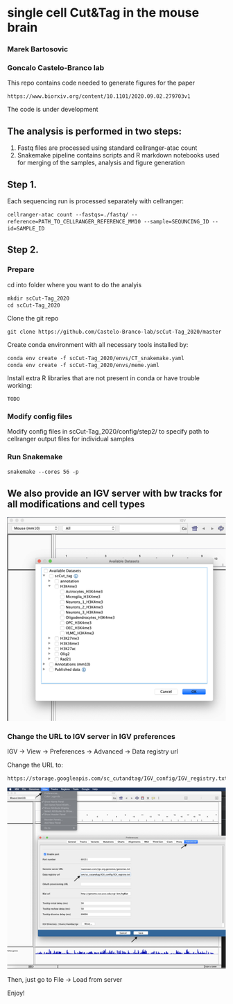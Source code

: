 # single cell Cut&Tag  in the mouse brain
### Marek Bartosovic
### Goncalo Castelo-Branco lab


This repo contains code needed to generate figures for the paper 

    https://www.biorxiv.org/content/10.1101/2020.09.02.279703v1

The code is under development

## The analysis is performed in two steps:

1. Fastq files are processed using standard cellranger-atac count
2. Snakemake pipeline contains scripts and R markdown notebooks used for merging of the samples, analysis and figure generation

## Step 1. 

Each sequencing run is processed separately with cellranger:

    cellranger-atac count --fastqs=./fastq/ --reference=PATH_TO_CELLRANGER_REFERENCE_MM10 --sample=SEQUNCING_ID --id=SAMPLE_ID


## Step 2.

### Prepare 

cd into folder where you want to do the analyis
    
    mkdir scCut-Tag_2020
    cd scCut-Tag_2020

Clone the git repo

    git clone https://github.com/Castelo-Branco-lab/scCut-Tag_2020/master

Create conda environment with all necessary tools installed by:

    conda env create -f scCut-Tag_2020/envs/CT_snakemake.yaml
    conda env create -f scCut-Tag_2020/envs/meme.yaml

Install extra R libraries that are not present in conda or have trouble working:

    TODO 


### Modify config files

Modify config files in scCut-Tag_2020/config/step2/ to specify path to cellranger output files for individual samples


### Run Snakemake
    snakemake --cores 56 -p









## We also provide an IGV server with bw tracks for all modifications and cell types

![IGV example](figs/IGV_server_example.png)


### Change the URL to IGV server in IGV preferences
IGV -> View -> Preferences -> Advanced -> Data registry url

Change the URL to:

    https://storage.googleapis.com/sc_cutandtag/IGV_config/IGV_registry.txt

![IGV setup](figs/IGV.png)

Then, just go to File -> Load from server 

Enjoy!



